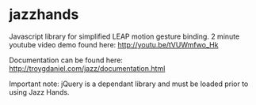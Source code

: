 jazzhands
=========

Javascript library for simplified LEAP motion gesture binding.  2 minute youtube video demo found here:
http://youtu.be/tVUWmfwo_Hk

Documentation can be found here:
http://troygdaniel.com/jazz/documentation.html

Important note: jQuery is a dependant library and must be loaded prior to using Jazz Hands.
